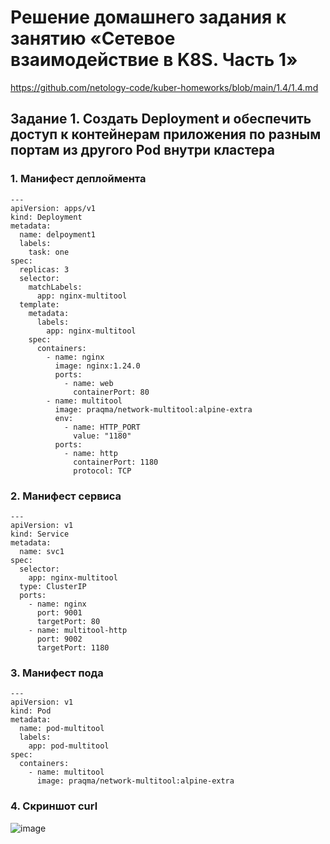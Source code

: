 # Решение домашнего задания к занятию «Сетевое взаимодействие в K8S. Часть 1»
https://github.com/netology-code/kuber-homeworks/blob/main/1.4/1.4.md
## Задание 1. Создать Deployment и обеспечить доступ к контейнерам приложения по разным портам из другого Pod внутри кластера
### 1. Манифест деплоймента
```
---
apiVersion: apps/v1
kind: Deployment
metadata:
  name: delpoyment1
  labels:
    task: one
spec:
  replicas: 3
  selector:
    matchLabels:
      app: nginx-multitool
  template:
    metadata:
      labels:
        app: nginx-multitool
    spec:
      containers:
        - name: nginx
          image: nginx:1.24.0
          ports:
            - name: web
              containerPort: 80
        - name: multitool
          image: praqma/network-multitool:alpine-extra
          env:
            - name: HTTP_PORT
              value: "1180"
          ports:
            - name: http
              containerPort: 1180
              protocol: TCP
```
### 2. Манифест сервиса
```
---
apiVersion: v1
kind: Service
metadata:
  name: svc1
spec:
  selector:
    app: nginx-multitool
  type: ClusterIP
  ports:
    - name: nginx
      port: 9001
      targetPort: 80
    - name: multitool-http
      port: 9002
      targetPort: 1180
```
### 3. Манифест пода
```
---
apiVersion: v1
kind: Pod
metadata:
  name: pod-multitool
  labels:
    app: pod-multitool
spec:
  containers:
    - name: multitool
      image: praqma/network-multitool:alpine-extra
```
### 4. Скриншот curl
![image](https://github.com/user-attachments/assets/05677ef4-43e9-4fdd-af92-458389e92a37)

